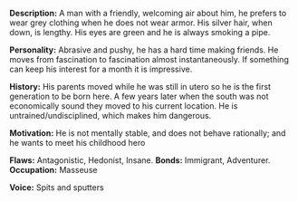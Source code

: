 **Description:** A man with a friendly, welcoming air about him, he prefers to wear grey clothing when he does not wear armor. His silver hair, when down, is lengthy. His eyes are green and he is always smoking a pipe.

**Personality:** Abrasive and pushy, he has a hard time making friends. He moves from fascination to fascination almost instantaneously. If something can keep his interest for a month it is impressive.

**History:** His parents moved while he was still in utero so he is the first generation to be born here. A few years later when the south was not economically sound they moved to his current location. He is untrained/undisciplined, which makes him dangerous.

**Motivation:** He is not mentally stable, and does not behave rationally; and he wants to meet his childhood hero

**Flaws:** Antagonistic, Hedonist, Insane. **Bonds:** Immigrant, Adventurer. 
**Occupation:** Masseuse

**Voice:** Spits and sputters